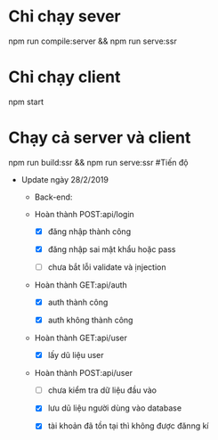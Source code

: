 # Chỉ chạy sever
 npm run compile:server && npm run serve:ssr
# Chỉ chạy client 
 npm start
# Chạy cả server và client
  npm run build:ssr && npm run serve:ssr
#Tiến độ
  * Update ngày 28/2/2019 
    * Back-end:
    * Hoàn thành POST:api/login
    
       * [x] đăng nhập thành công
       
       * [x] đăng nhập sai mật khẩu hoặc pass
       
       * [ ] chưa bắt lỗi validate và ịnjection
       
    * Hoàn thành GET:api/auth
    
       * [x] auth thành công
       
       * [x] auth không thành công
       
    * Hoàn thành GET:api/user
    
       * [x] lấy dũ liệu user 
       
    * Hoàn thành POST:api/user
    
       * [ ] chưa kiểm tra dữ liệu đầu vào
       
       * [x] lưu dũ liệu người dùng vào database
       
       * [x] tài khoản đã tồn tại thì không được đănng kí
  

